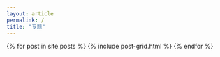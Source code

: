 ```yaml
---
layout: article
permalink: /
title: "专题"
---
```


<div class="tiles">
{% for post in site.posts %}
	{% include post-grid.html %}
{% endfor %}
</div><!-- /.tiles -->

